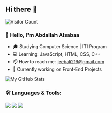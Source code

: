 ## Hi there 👋

![Visitor Count](https://komarev.com/ghpvc/?username=Abdallah-EL-Saied&color=blue)


### 👋 Hello, I'm Abdallah Alsabaa

- 🎓 Studying Computer Science | ITI Program
- 💻 Learning: JavaScript, HTML, CSS, C++
- 📫 How to reach me: jeebali216@gmail.com
- 🌱 Currently working on Front-End Projects

![My GitHub Stats](https://github-readme-stats.vercel.app/api?username=Abdallah-EL-Saied&show_icons=true&theme=radical)


### 🛠️ Languages & Tools:
<img src="https://img.shields.io/badge/HTML5-orange?logo=html5&logoColor=white" />
<img src="https://img.shields.io/badge/C%2B%2B-blue?logo=c%2B%2B&logoColor=white" />
<img src="https://img.shields.io/badge/JavaScript-yellow?logo=javascript&logoColor=black" />
